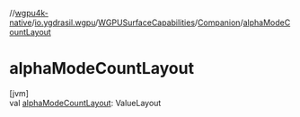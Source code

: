 //[wgpu4k-native](../../../../index.md)/[io.ygdrasil.wgpu](../../index.md)/[WGPUSurfaceCapabilities](../index.md)/[Companion](index.md)/[alphaModeCountLayout](alpha-mode-count-layout.md)

# alphaModeCountLayout

[jvm]\
val [alphaModeCountLayout](alpha-mode-count-layout.md): ValueLayout